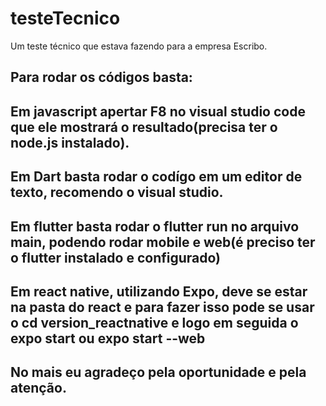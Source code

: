 # testeTecnico
Um teste técnico que estava fazendo para a empresa Escribo.
## Para rodar os códigos basta:
## Em javascript apertar F8 no visual studio code que ele mostrará o resultado(precisa ter o node.js instalado).
## Em Dart basta rodar o codígo em um editor de texto, recomendo o visual studio.
## Em flutter basta rodar o flutter run no arquivo main, podendo rodar mobile e web(é preciso ter o flutter instalado e configurado)
## Em react native, utilizando Expo, deve se estar na pasta do react e para fazer isso pode se usar o cd version_reactnative e logo em seguida o expo start ou expo start --web

## No mais eu agradeço pela oportunidade e pela atenção.
